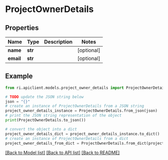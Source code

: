 # ProjectOwnerDetails


## Properties

Name | Type | Description | Notes
------------ | ------------- | ------------- | -------------
**name** | **str** |  | [optional] 
**email** | **str** |  | [optional] 

## Example

```python
from ri.apiclient.models.project_owner_details import ProjectOwnerDetails

# TODO update the JSON string below
json = "{}"
# create an instance of ProjectOwnerDetails from a JSON string
project_owner_details_instance = ProjectOwnerDetails.from_json(json)
# print the JSON string representation of the object
print(ProjectOwnerDetails.to_json())

# convert the object into a dict
project_owner_details_dict = project_owner_details_instance.to_dict()
# create an instance of ProjectOwnerDetails from a dict
project_owner_details_from_dict = ProjectOwnerDetails.from_dict(project_owner_details_dict)
```
[[Back to Model list]](../README.md#documentation-for-models) [[Back to API list]](../README.md#documentation-for-api-endpoints) [[Back to README]](../README.md)

